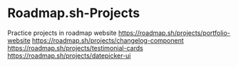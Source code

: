 # Roadmap.sh-Projects
Practice projects in roadmap website
https://roadmap.sh/projects/portfolio-website
https://roadmap.sh/projects/changelog-component
https://roadmap.sh/projects/testimonial-cards
https://roadmap.sh/projects/datepicker-ui
